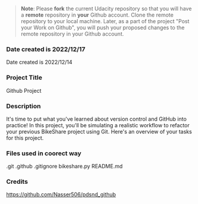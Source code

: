 >**Note**: Please **fork** the current Udacity repository so that you will have a **remote** repository in **your** Github account. Clone the remote repository to your local machine. Later, as a part of the project "Post your Work on Github", you will push your proposed changes to the remote repository in your Github account.

### Date created is 2022/12/17
Date created is 2022/12/14

### Project Title
Github Project

### Description
It's time to put what you've learned about version control and GitHub into practice! In this project, you'll be simulating a realistic workflow to refactor your previous BikeShare project using Git. Here's an overview of your tasks for this project.

### Files used in coorect way 
.git
.github
.gitignore
bikeshare.py
README.md

### Credits
https://github.com/Nasser506/pdsnd_github


